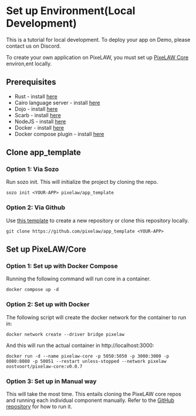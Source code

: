 # Set up Environment(Local Development)

This is a tutorial for local development. To deploy your app on Demo, please contact us on Discord.

To create your own application on PixeLAW, you must set up [PixeLAW Core](https://github.com/pixelaw/core) environ,ent locally.


## Prerequisites
-   Rust - install [here](https://www.rust-lang.org/tools/install)
-   Cairo language server - install [here](https://book.dojoengine.org/development/setup.html#3-setup-cairo-vscode-extension)
-   Dojo - install [here](https://book.dojoengine.org/getting-started/quick-start.html)
-   Scarb - install [here](https://docs.swmansion.com/scarb/download)
-   NodeJS - install [here](https://nodejs.org/en/download)
-   Docker - install [here](https://docs.docker.com/engine/install/)
-   Docker compose plugin - install [here](https://docs.docker.com/compose/install/)


## Clone app_template

### Option 1: Via Sozo
Run sozo init. This will initialize the project by cloning the repo.
````console
sozo init <YOUR-APP> pixelaw/app_template
````

### Option 2: Via Github
Use [this template](https://github.com/pixelaw/app_template) to create a new repository or clone this repository locally.
````console
git clone https://github.com/pixelaw/app_template <YOUR-APP>
````


## Set up PixeLAW/Core

### Option 1: Set up with Docker Compose

Running the following command will run core in a container.
````console
docker compose up -d
````

### Option 2: Set up with Docker

The following script will create the docker network for the container to run in:
````console
docker network create --driver bridge pixelaw
````
And this will run the actual container in http://localhost:3000:
````console
docker run -d --name pixelaw-core -p 5050:5050 -p 3000:3000 -p 8080:8080 -p 50051 --restart unless-stopped --network pixelaw oostvoort/pixelaw-core:v0.0.7
````


### Option 3: Set up in Manual way
This will take the most time. This entails cloning the PixeLAW core repos and running each individual component
manually. Refer to the [GitHub repository](https://github.com/pixelaw/core) for how to run it.